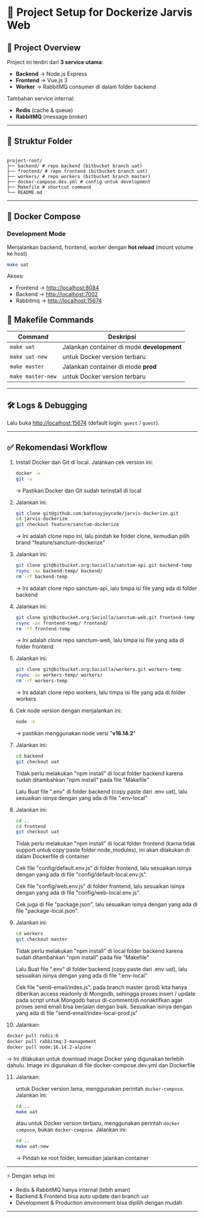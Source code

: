 # 📘 Project Setup for Dockerize Jarvis Web

## 🚀 Project Overview

Project ini terdiri dari **3 service utama**:

- **Backend** → Node.js Express
- **Frontend** → Vue.js 3
- **Worker** → RabbitMQ consumer di dalam folder backend

Tambahan service internal:

- **Redis** (cache & queue)
- **RabbitMQ** (message broker)

---

## 📂 Struktur Folder

```

project-root/
├── backend/ # repo backend (bitbucket branch uat)
├── frontend/ # repo frontend (bitbucket branch uat)
├── workers/ # repo workers (bitbucket branch master)
├── docker-compose.dev.yml # config untuk development
├── Makefile # shortcut command
└── README.md

```

---

## 🐳 Docker Compose

### Development Mode

Menjalankan backend, frontend, worker dengan **hot reload** (mount volume ke host)

```bash
make uat
```

Akses:

- Frontend → [http://localhost:8084](http://localhost:8084)
- Backend → [http://localhost:7002](http://localhost:7002)
- Rabbitmq → [http://localhost:15674](http://localhost:15674)

## 📜 Makefile Commands

| Command           | Deskripsi                                  |
| ----------------- | ------------------------------------------ |
| `make uat`        | Jalankan container di mode **development** |
| `make uat-new`    | untuk Docker version terbaru               |
| `make master`     | Jalankan container di mode **prod**        |
| `make master-new` | untuk Docker version terbaru               |

---

## 🛠 Logs & Debugging

Lalu buka [http://localhost:15674](http://localhost:15674)
(default login: `guest` / `guest`).

---

## ✅ Rekomendasi Workflow

1. Install Docker dan Git di local. Jalankan cek version ini:

   ```bash
   docker -v
   git -v
   ```

   → Pastikan Docker dan Git sudah terinstall di local

2. Jalankan ini:

   ```bash
   git clone git@github.com:batosayjeycode/jarvis-dockerize.git
   cd jarvis-dockerize
   git checkout feature/sanctum-dockerize
   ```

   → Ini adalah clone repo ini, lalu pindah ke folder clone, kemudian pilih brand "feature/sanctum-dockerize"

3. Jalankan ini:

   ```bash
   git clone git@bitbucket.org:Sociolla/sanctum-api.git backend-temp
   rsync -av backend-temp/ backend/
   rm -rf backend-temp
   ```

   → Ini adalah clone repo sanctum-api, lalu timpa isi file yang ada di folder backend

4. Jalankan ini:

   ```bash
   git clone git@bitbucket.org:Sociolla/sanctum-web.git frontend-temp
   rsync -av frontend-temp/ frontend/
   rm -rf frontend-temp
   ```

   → Ini adalah clone repo sanctum-web, lalu timpa isi file yang ada di folder frontend

5. Jalankan ini:

   ```bash
   git clone git@bitbucket.org:Sociolla/workers.git workers-temp
   rsync -av workers-temp/ workers/
   rm -rf workers-temp
   ```

   → Ini adalah clone repo workers, lalu timpa isi file yang ada di folder workers

6. Cek node version dengan menjalankan ini:

   ```bash
   node -v
   ```

   → pastikan menggunakan node versi "**v16.14.2**"

7. Jalankan ini:

   ```bash
   cd backend
   git checkout uat
   ```

   Tidak perlu melakukan "npm install" di local folder backend karena sudah ditambahkan "npm install" pada file "Makefile"

   Lalu Buat file ".env" di folder backend (copy paste dari .env uat), lalu sesuaikan isinya dengan yang ada di file ".env-local"

8. Jalankan ini:

   ```bash
   cd ..
   cd frontend
   git checkout uat
   ```

   Tidak perlu melakukan "npm install" di local folder frontend (karna tidak support untuk copy paste folder node_modules), ini akan dilakukan di dalam Dockerfile di container

   Cek file "config/default.env.js" di folder frontend, lalu sesuaikan isinya dengan yang ada di file "config/default-local.env.js".

   Cek file "config/web.env.js" di folder frontend, lalu sesuaikan isinya dengan yang ada di file "config/web-local.env.js".

   Cek juga di file "package.json", lalu sesuaikan isinya dengan yang ada di file "package-local.json".

9. Jalankan ini:

   ```bash
   cd workers
   git checkout master
   ```

   Tidak perlu melakukan "npm install" di local folder backend karena sudah ditambahkan "npm install" pada file "Makefile"

   Lalu Buat file ".env" di folder backend (copy paste dari .env uat), lalu sesuaikan isinya dengan yang ada di file ".env-local"

   Cek file "send-email/index.js", pada branch master (prod) kita hanya diberikan access readonly di Mongodb, sehingga proses insert / update pada script untuk Mongodb harus di-comment/di nonaktifkan agar proses send email bisa berjalan dengan baik. Sesuaikan isinya dengan yang ada di file "send-email/index-local-prod.js"

10. Jalankan:

```bash
docker pull redis:6
docker pull rabbitmq:3-management
docker pull node:16.14.2-alpine
```

→ Ini dilakukan untuk download image Docker yang digunakan terlebih dahulu. Image ini digunakan di file docker-compose.dev.yml dan Dockerfile

11. Jalankan:

    untuk Docker version lama, menggunakan perintah `docker-compose`. Jalankan ini:

    ```bash
    cd ..
    make uat
    ```

    atau untuk Docker version terbaru, menggunakan perintah `docker compose`, bukan `docker-compose`. Jalankan ini:

    ```bash
    cd ..
    make uat-new
    ```

    → Pindah ke root folder, kemudian jalankan container

---

⚡ Dengan setup ini:

- Redis & RabbitMQ hanya internal (lebih aman)
- Backend & Frontend bisa auto update dari branch `uat`
- Development & Production environment bisa dipilih dengan mudah

---
